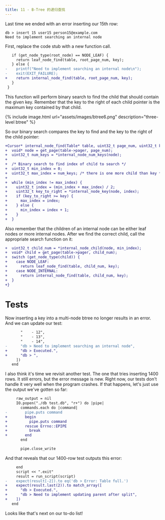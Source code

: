```yaml
---
title: 11 - B-Tree 的递归查找
---
```


Last time we ended with an error inserting our 15th row:

```
db > insert 15 user15 person15@example.com
Need to implement searching an internal node
```

First, replace the code stub with a new function call.

```diff
   if (get_node_type(root_node) == NODE_LEAF) {
     return leaf_node_find(table, root_page_num, key);
   } else {
-    printf("Need to implement searching an internal node\n");
-    exit(EXIT_FAILURE);
+    return internal_node_find(table, root_page_num, key);
   }
 }
```

This function will perform binary search to find the child that should contain the given key. Remember that the key to the right of each child pointer is the maximum key contained by that child.

{% include image.html url="assets/images/btree6.png" description="three-level btree" %}

So our binary search compares the key to find and the key to the right of the child pointer:

```diff
+Cursor* internal_node_find(Table* table, uint32_t page_num, uint32_t key) {
+  void* node = get_page(table->pager, page_num);
+  uint32_t num_keys = *internal_node_num_keys(node);
+
+  /* Binary search to find index of child to search */
+  uint32_t min_index = 0;
+  uint32_t max_index = num_keys; /* there is one more child than key */
+
+  while (min_index != max_index) {
+    uint32_t index = (min_index + max_index) / 2;
+    uint32_t key_to_right = *internal_node_key(node, index);
+    if (key_to_right >= key) {
+      max_index = index;
+    } else {
+      min_index = index + 1;
+    }
+  }
```

Also remember that the children of an internal node can be either leaf nodes or more internal nodes. After we find the correct child, call the appropriate search function on it:

```diff
+  uint32_t child_num = *internal_node_child(node, min_index);
+  void* child = get_page(table->pager, child_num);
+  switch (get_node_type(child)) {
+    case NODE_LEAF:
+      return leaf_node_find(table, child_num, key);
+    case NODE_INTERNAL:
+      return internal_node_find(table, child_num, key);
+  }
+}
```

# Tests

Now inserting a key into a multi-node btree no longer results in an error. And we can update our test:

```diff
       "    - 12",
       "    - 13",
       "    - 14",
-      "db > Need to implement searching an internal node",
+      "db > Executed.",
+      "db > ",
     ])
   end
```

I also think it's time we revisit another test. The one that tries inserting 1400 rows. It still errors, but the error message is new. Right now, our tests don't handle it very well when the program crashes. If that happens, let's just use the output we've gotten so far:

```diff
     raw_output = nil
     IO.popen("./db test.db", "r+") do |pipe|
       commands.each do |command|
-        pipe.puts command
+        begin
+          pipe.puts command
+        rescue Errno::EPIPE
+          break
+        end
       end

       pipe.close_write
```

And that reveals that our 1400-row test outputs this error:

```diff
     end
     script << ".exit"
     result = run_script(script)
-    expect(result[-2]).to eq('db > Error: Table full.')
+    expect(result.last(2)).to match_array([
+      "db > Executed.",
+      "db > Need to implement updating parent after split",
+    ])
   end
```

Looks like that's next on our to-do list!

